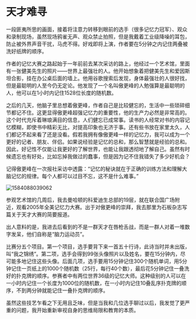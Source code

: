 # 天才难寻



​		一段匪夷所思的画面，接着将注意力转移到眼前的选手（很多记忆力冠军）、观众和录制现场，虽然现场鸦雀无声、观众禁止拍照，但是我戴着工业级降噪的耳包，防止被外界声音干扰，马虎不得。好戏即将上演，作者要在5分钟之内记住两叠被洗好纸牌的顺序。

​		作者的记忆大赛之路起始于一年前前去某次采访的路上，他经过一个艺术馆，里面有一张健美先生的照片——世界上最强壮的人。他开始想象着把健美先生和爱因斯坦合影，挂在办公桌后面的墙上。他用谷歌搜索后发现，身体最强壮的人很好找，但是最聪明的人至今仍无定论。他发现了一个名叫傲更峰的人勉强算是最聪明的人，他可以在1小时内记住1528位长度的随机数。

​		之后的几天，他脑子里总想着傲更峰，作者自己是比较健忘的，生活中一些琐碎细节都记不住。这更显得傲更峰超强记忆力的重要性，他的生产力必然是非常高的。这个时代充斥着琳琅满目的信息，人们健忘已成常事。读书的人经常对书的内容记忆模糊，即使书中精彩无比，对提高印象也无济于事。还有些书放在家里太久，人们都记不起来看了还是没看。假若我拥有像傲更峰一样的记忆力，我可以成为一个更好的记者、朋友、伴侣。如果说经验是记忆的总和，那么智慧就是经验的总和。因此，好记性不仅能让我更好的了解世界，也能让我跟透彻地了解自己。虽然有时候遗忘也有好处，比如忘掉我做过的蠢事，但是因为记不住我错失了多少好机会？

​		记得傲更峰在一次报社采访中透露：“记忆的秘诀就在于正确的训练方法和理解大脑记忆的规律。每个人都可以过目不忘，这不是什么难事。”

![1584088039062](E:\ebook\docs\Moonwalking_With_Einstein\image\1584088039062.png)

参观艺术馆的几周后，我去曼哈顿的科爱迪生总部的19层，就在联合国广场附近，观看2005年全美记忆力大赛。出于对傲更峰的崇拜，我去那里为石板杂志写篇关于天才大赛的简要报道。

出人意料的是，我进去后看到的不是一群天才在唇枪舌战，而是一群人对着一堆数字发呆，他们自称是“脑力运动员”。

比赛分五个项目。第一个项目，选手要背下来一首五十行诗，此诗当时并未出版，叫“我之锦绣”。第二项，选手会得到99张头像照片以及姓名，要在15分钟内，尽可能多地记住这些头像。后面几项，选手要用15分钟记住300个随机单词，用5分钟记住一页纸上的1000个随机数（25行，每行40个数），最后花5分钟记住一叠洗好的扑克牌的顺序。参赛者中有两位世界36级的记忆大师。这种级别的人可以在一小时内记住一个长度为1000位的随机数，在一小时内记住10叠乱序扑克牌的顺序，不到两分钟就能记住一叠扑克牌的顺序。

虽然这些技艺乍看之下无用且乏味，但是当我和几位选手聊过以后，我发觉了更严重的问题，我开始重新审视自身的思维局限和教育的本质。